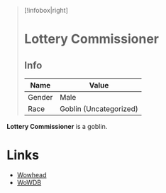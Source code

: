 > [!infobox|right]
> # Lottery Commissioner
> ## Info
> | Name |  Value |
> |---|---|
> | Gender | Male |
> | Race | Goblin (Uncategorized) |

**Lottery Commissioner** is a goblin. 

# Links

- [Wowhead](https://www.wowhead.com/npc=17284)
- [WoWDB](https://www.wowdb.com/npcs/17284)